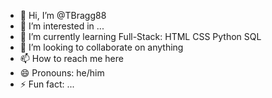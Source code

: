 - 👋 Hi, I’m @TBragg88
- 👀 I’m interested in ...
- 🌱 I’m currently learning Full-Stack: HTML CSS Python SQL
- 💞️ I’m looking to collaborate on anything
- 📫 How to reach me here
- 😄 Pronouns: he/him
- ⚡ Fun fact: ...

<!---
TBragg88/TBragg88 is a ✨ special ✨ repository because its `README.md` (this file) appears on your GitHub profile.
You can click the Preview link to take a look at your changes.
--->
